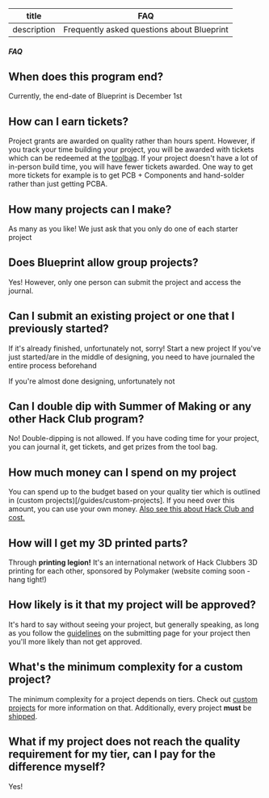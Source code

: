 | title       | FAQ                                        |
| ----------- | ------------------------------------------ |
| description | Frequently asked questions about Blueprint |

##### FAQ

## When does this program end?
Currently, the end-date of Blueprint is December 1st

## How can I earn tickets?
Project grants are awarded on quality rather than hours spent. However, if you track your time building your project, you will be awarded with tickets which can be redeemed at the [toolbag](/tool-bag). If your project doesn't have a lot of in-person build time, you will have fewer tickets awarded. One way to get more tickets for example is to get PCB + Components and hand-solder rather than just getting PCBA. 

## How many projects can I make?
As many as you like! We just ask that you only do one of each starter project

## Does Blueprint allow group projects?
Yes! However, only one person can submit the project and access the journal.

## Can I submit an existing project or one that I previously started?
If it's already finished, unfortunately not, sorry! Start a new project
If you've just started/are in the middle of designing, you need to have journaled the entire process beforehand

If you're almost done designing, unfortunately not

## Can I double dip with Summer of Making or any other Hack Club program?
No! Double-dipping is not allowed. If you have coding time for your project, you can journal it, get tickets, and get prizes from the tool bag.

## How much money can I spend on my project
You can spend up to the budget based on your quality tier which is outlined in (custom projects)[/guides/custom-projects]. If you need over this amount, you can use your own money. [Also see this about Hack Club and cost.](/guides/the-talk)

## How will I get my 3D printed parts?
Through **printing legion!** It's an international network of Hack Clubbers 3D printing for each other, sponsored by Polymaker (website coming soon - hang tight!)

## How likely is it that my project will be approved?
It's hard to say without seeing your project, but generally speaking, as long as you follow the [guidelines](/guides/custom-projects) on the submitting page for your project then you'll more likely than not get approved.

## What's the minimum complexity for a custom project?
The minimum complexity for a project depends on tiers. Check out [custom projects](/guides/custom-projects) for more information on that. Additionally, every project **must** be [shipped](/guides/shipping).

## What if my project does not reach the quality requirement for my tier, can I pay for the difference myself?
Yes!